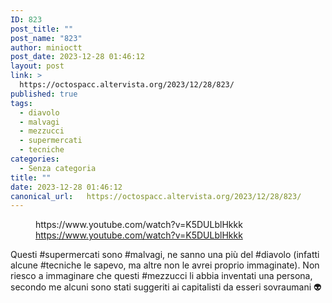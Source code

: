 ```yaml
---
ID: 823
post_title: ""
post_name: "823"
author: minioctt
post_date: 2023-12-28 01:46:12
layout: post
link: >
  https://octospacc.altervista.org/2023/12/28/823/
published: true
tags:
  - diavolo
  - malvagi
  - mezzucci
  - supermercati
  - tecniche
categories:
  - Senza categoria
title: ""
date: 2023-12-28 01:46:12
canonical_url:   https://octospacc.altervista.org/2023/12/28/823/
---
```

<!-- wp:embed {"url":"https://www.youtube.com/watch?v=K5DULblHkkk","providerNameSlug":"youtube","responsive":true} -->
<figure class="wp-block-embed is-provider-youtube wp-block-embed-youtube"><div class="wp-block-embed__wrapper">
https://www.youtube.com/watch?v=K5DULblHkkk
</div><figcaption class="wp-element-caption"><a href="https://www.youtube.com/watch?v=K5DULblHkkk">https://www.youtube.com/watch?v=K5DULblHkkk</a></figcaption></figure>
<!-- /wp:embed -->

<!-- wp:paragraph -->
<p></p>
<!-- /wp:paragraph -->

<!-- wp:paragraph -->
<p>Questi #supermercati sono #malvagi, ne sanno una più del #diavolo (infatti alcune #tecniche le sapevo, ma altre non le avrei proprio immaginate). Non riesco a immaginare che questi #mezzucci li abbia inventati una persona, secondo me alcuni sono stati suggeriti ai capitalisti da esseri sovraumani 👽</p>
<!-- /wp:paragraph -->